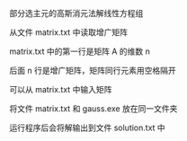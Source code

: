 部分选主元的高斯消元法解线性方程组

从文件 matrix.txt 中读取增广矩阵

matrix.txt 中的第一行是矩阵 A 的维数 n

后面 n 行是增广矩阵，矩阵同行元素用空格隔开

可以从 matrix.txt 中输入矩阵

将文件 matrix.txt 和 gauss.exe 放在同一文件夹

运行程序后会将解输出到文件 solution.txt 中

